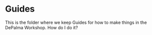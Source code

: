 # Guides
This is the folder where we keep Guides for how to make things in the DePalma Workshop. How do I do it?